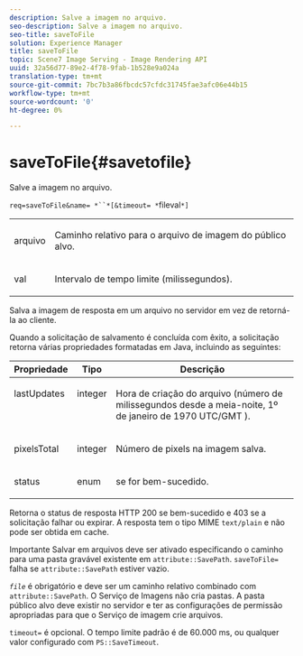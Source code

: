 ```yaml
---
description: Salve a imagem no arquivo.
seo-description: Salve a imagem no arquivo.
seo-title: saveToFile
solution: Experience Manager
title: saveToFile
topic: Scene7 Image Serving - Image Rendering API
uuid: 32a56d77-89e2-4f78-9fab-1b528e9a024a
translation-type: tm+mt
source-git-commit: 7bc7b3a86fbcdc57cfdc31745fae3afc06e44b15
workflow-type: tm+mt
source-wordcount: '0'
ht-degree: 0%

---
```



# saveToFile{#savetofile}

Salve a imagem no arquivo.

`req=saveToFile&name= *``*[&timeout= *`fileval`*]`

<table id="simpletable_5674FD9655FE4CDDB0E5DC8655890A66"> 
 <tr class="strow"> 
  <td class="stentry"> <p><span class="varname"> arquivo</span> </p> </td> 
  <td class="stentry"> <p>Caminho relativo para o arquivo de imagem do público alvo. </p></td> 
 </tr> 
 <tr class="strow"> 
  <td class="stentry"> <p><span class="varname"> val</span> </p></td> 
  <td class="stentry"> <p>Intervalo de tempo limite (milissegundos). </p></td> 
 </tr> 
</table>

Salva a imagem de resposta em um arquivo no servidor em vez de retorná-la ao cliente.

Quando a solicitação de salvamento é concluída com êxito, a solicitação retorna várias propriedades formatadas em Java, incluindo as seguintes:

<table id="table_8BA8F75A0B7241BAB9B4359F97C21137"> 
 <thead> 
  <tr> 
   <th class="entry"> <b> Propriedade</b> </th> 
   <th class="entry"> <b> Tipo</b> </th> 
   <th class="entry"> <b> Descrição</b> </th> 
  </tr> 
 </thead>
 <tbody> 
  <tr valign="top"> 
   <td> <p> <span class="codeph"> lastUpdates</span> </p> </td> 
   <td> <p> integer </p> </td> 
   <td> <p>Hora de criação do arquivo (número de milissegundos desde a meia-noite, 1º de janeiro de 1970 UTC/GMT ). </p> </td> 
  </tr> 
  <tr valign="top"> 
   <td> <p> <span class="codeph"> pixelsTotal</span> </p> </td> 
   <td> <p> integer </p> </td> 
   <td> <p> Número de pixels na imagem salva. </p> </td> 
  </tr> 
  <tr valign="top"> 
   <td> <p> <span class="codeph"> status</span> </p> </td> 
   <td> <p> enum </p> </td> 
   <td> <p> <span class="codeph"> se </span> for bem-sucedido. </p> </td> 
  </tr> 
 </tbody> 
</table>

Retorna o status de resposta HTTP 200 se bem-sucedido e 403 se a solicitação falhar ou expirar. A resposta tem o tipo MIME `text/plain` e não pode ser obtida em cache.

Importante Salvar em arquivos deve ser ativado especificando o caminho para uma pasta gravável existente em `attribute::SavePath`. `saveToFile=` falha se  `attribute::SavePath` estiver vazio.

*`file`* é obrigatório e deve ser um caminho relativo combinado com  `attribute::SavePath`. O Serviço de Imagens não cria pastas. A pasta público alvo deve existir no servidor e ter as configurações de permissão apropriadas para que o Serviço de imagem crie arquivos.

`timeout=` é opcional. O tempo limite padrão é de 60.000 ms, ou qualquer valor configurado com `PS::SaveTimeout`.
